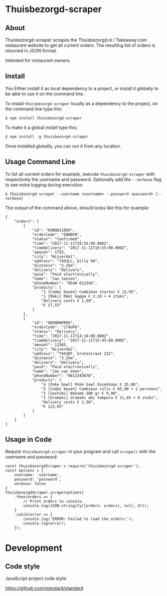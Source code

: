 
Thuisbezorgd-scraper
====================

About
-----
Thuisbezorgd-scraper scrapes the Thuisbezorgd.nl / Takeaway.com restaurant website to get all current orders. 
The resulting list of orders is returned in JSON format. 

Intended for restaurant owners.

Install
-------
You Either install it as local dependency to a project, or install it globally to be able to use it on the command line.

To install <code>thuisbezorgd-scraper</code> locally as a dependency to the project, on the command line type this:

    $ npm install thuisbezorgd-scraper
    
To make it a global install type this:    

    $ npm install -g thuisbezorgd-scraper
    
Once installed globally, you can run it from any location.    

Usage Command Line
------------------
To list all current orders for example, execute <code>thuisbezorgd-scraper</code> with respectively the username and password. 
Optionally add the <code>--verbose</code> flag to see extra logging during execution.

    $ thuisbezorgd-scraper --username <username> --password <password> [--verbose]

The output of the command above, should looks like this for example:

	{
		"orders": [
			{
				"id": "O3NQN1105O",
				"orderCode": "E0NQVH",
				"status": "Confirmed",
				"time": "2017-11-11T18:55:00.000Z",
				"timeDelivery": "2017-11-11T19:55:00.000Z",
				"amount": 1755,
				"city": "Nijverdal",
				"address": "7443LC, Dille 99",
				"distance": "3.2km",
				"delivery": "Delivery",
				"paid": "Paid electronically",
				"name": "Jan Jansen",
				"phoneNumber": "0548 612345",
				"products": [
					"1 [Combi boxen] Combibox starter € 13,95",
					"1 [Maki] Maki kappa € 2,10 + 4 stuks",
					"Delivery costs € 1,50",
					"€ 17,55"
				]
			},
			{
				"id": "ON3NRNPROO",
				"orderCode": "1T4UPU",
				"status": "Delivery",
				"time": "2017-11-11T14:16:00.000Z",
				"timeDelivery": "2017-11-11T15:45:00.000Z",
				"amount": 12365,
				"city": "Nijverdal",
				"address": "7443BT, Grotestraat 222",
				"distance": "3.2km",
				"delivery": "Delivery",
				"paid": "Paid electronically",
				"name": "Jan van Veen",
				"phoneNumber": "0612345678",
				"products": [
					"4 [Poke bowl] Poké bowl Ossenhaas € 35,80",
					"2 [Combi boxen] Combibox rolls € 65,00 + 2 persoons",
					"2 [Sashimi] Wakame 100 gr € 9,90",
					"1 [Uramaki] Uramaki ebi tempura € 11,45 + 8 stuks",
					"Delivery costs € 1,50",
					"€ 123,65"
				]
			}
		]
	}

Usage in Code
-------------
Require <code>thuisbezorgd-scraper</code> in your program and call <code>scrape()</code> with the username and password:  

    const thuisbezorgdScraper = require('thuisbezorgd-scraper');
    const options = {
        username: 'username',
        password: 'password',
        verbose: false
    }
    thuisbezorgdScraper.scrape(options)
        .then(orders => {
        	// Print orders to console.
            console.log(JSON.stringify({orders: orders}, null, 4)));
        }
        .catch(error => {
            console.log('ERROR: Failed to load the orders:');
            console.log(error);
        });

Development
===========

Code style 
----------
JavaScript project code style: 

https://github.com/standard/standard
